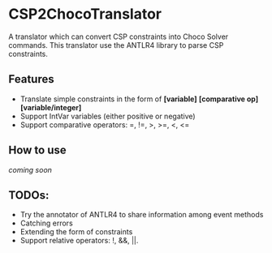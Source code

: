 # CSP2ChocoTranslator

A translator which can convert CSP constraints into Choco Solver commands. This translator use the ANTLR4 library to parse CSP constraints.

## Features

- Translate simple constraints in the form of __[variable]__ __[comparative op]__ __[variable/integer]__
- Support IntVar variables (either positive or negative)
- Support comparative operators: =, !=, >, >=, <, <=
 
## How to use

*coming soon*

## TODOs:

- Try the annotator of ANTLR4 to share information among event methods
- Catching errors
- Extending the form of constraints
- Support relative operators: !, &&, ||. 
